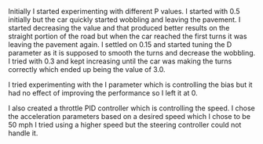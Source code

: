 Initially I started experimenting with different P values.
I started with 0.5 initially but the car quickly started wobbling and leaving the pavement.
I started decreasing the value and that produced better results on the straight portion of the road but when the car
reached the first turns it was leaving the pavement again.
I settled on 0.15 and started tuning the D parameter as it is supposed to smooth the turns and decrease the wobbling.
I tried with 0.3 and kept increasing until the car was making the turns correctly which ended up being the value of 3.0.

I tried experimenting with the I parameter which is controlling the bias but it had no effect of improving the performance
so I left it at 0.

I also created a throttle PID controller which is controlling the speed. I chose the acceleration parameters based on a desired speed
which I chose to be 50 mph I tried using a higher speed but the steering controller could not handle it.
